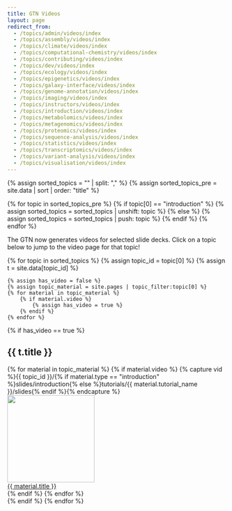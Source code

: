 ```yaml
---
title: GTN Videos
layout: page
redirect_from:
  - /topics/admin/videos/index
  - /topics/assembly/videos/index
  - /topics/climate/videos/index
  - /topics/computational-chemistry/videos/index
  - /topics/contributing/videos/index
  - /topics/dev/videos/index
  - /topics/ecology/videos/index
  - /topics/epigenetics/videos/index
  - /topics/galaxy-interface/videos/index
  - /topics/genome-annotation/videos/index
  - /topics/imaging/videos/index
  - /topics/instructors/videos/index
  - /topics/introduction/videos/index
  - /topics/metabolomics/videos/index
  - /topics/metagenomics/videos/index
  - /topics/proteomics/videos/index
  - /topics/sequence-analysis/videos/index
  - /topics/statistics/videos/index
  - /topics/transcriptomics/videos/index
  - /topics/variant-analysis/videos/index
  - /topics/visualisation/videos/index
---
```


{% assign sorted_topics = "" | split: "," %}
{% assign sorted_topics_pre = site.data | sort | order: "title" %}

{% for topic in sorted_topics_pre %}
    {% if topic[0] == "introduction" %}
        {% assign sorted_topics = sorted_topics | unshift: topic %}
    {% else %}
        {% assign sorted_topics = sorted_topics | push: topic %}
    {% endif %}
{% endfor %}

The GTN now generates videos for selected slide decks. Click on a topic below to jump to the video page for that topic!

{% for topic in sorted_topics %}
{% assign topic_id = topic[0] %}
{% assign t = site.data[topic_id] %}

	{% assign has_video = false %}
	{% assign topic_material = site.pages | topic_filter:topic[0] %}
	{% for material in topic_material %}
		{% if material.video %}
			{% assign has_video = true %}
		{% endif %}
	{% endfor %}

{% if has_video == true %}
<h2>{{ t.title }}</h2>
<div id="playlist">
	{% for material in topic_material %}
		{% if material.video %}
			{% capture vid %}{{ topic_id }}/{% if material.type == "introduction" %}slides/introduction{% else %}tutorials/{{ material.tutorial_name }}/slides{% endif %}{% endcapture %}
			<div class="pl-item">
				<a href="watch.html?v={{ vid }}">
					<div class="cover">
						<img src="{{site.baseurl}}/videos/topics/{{ vid }}.mp4.png" width="200px"/>
					</div>
					<div>
						<div class="title">{{ material.title }}</div>
					</div>
				</a>
			</div>
		{% endif %}
	{% endfor %}
</div>
{% endif %}
{% endfor %}

